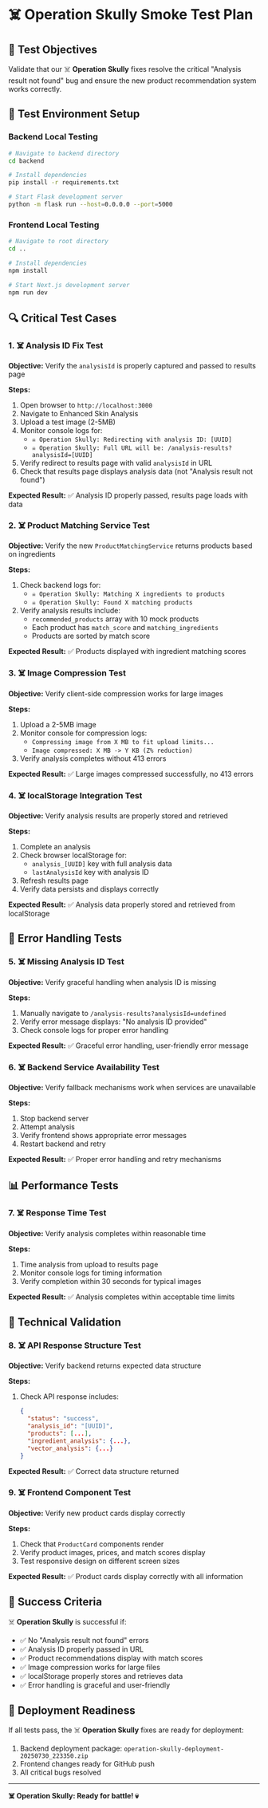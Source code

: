 # ☠️ Operation Skully Smoke Test Plan

## 🎯 **Test Objectives**
Validate that our ☠️ **Operation Skully** fixes resolve the critical "Analysis result not found" bug and ensure the new product recommendation system works correctly.

## 🧪 **Test Environment Setup**

### Backend Local Testing
```bash
# Navigate to backend directory
cd backend

# Install dependencies
pip install -r requirements.txt

# Start Flask development server
python -m flask run --host=0.0.0.0 --port=5000
```

### Frontend Local Testing
```bash
# Navigate to root directory
cd ..

# Install dependencies
npm install

# Start Next.js development server
npm run dev
```

## 🔍 **Critical Test Cases**

### 1. ☠️ **Analysis ID Fix Test**
**Objective:** Verify the `analysisId` is properly captured and passed to results page

**Steps:**
1. Open browser to `http://localhost:3000`
2. Navigate to Enhanced Skin Analysis
3. Upload a test image (2-5MB)
4. Monitor console logs for:
   - `☠️ Operation Skully: Redirecting with analysis ID: [UUID]`
   - `☠️ Operation Skully: Full URL will be: /analysis-results?analysisId=[UUID]`
5. Verify redirect to results page with valid `analysisId` in URL
6. Check that results page displays analysis data (not "Analysis result not found")

**Expected Result:** ✅ Analysis ID properly passed, results page loads with data

### 2. ☠️ **Product Matching Service Test**
**Objective:** Verify the new `ProductMatchingService` returns products based on ingredients

**Steps:**
1. Check backend logs for:
   - `☠️ Operation Skully: Matching X ingredients to products`
   - `☠️ Operation Skully: Found X matching products`
2. Verify analysis results include:
   - `recommended_products` array with 10 mock products
   - Each product has `match_score` and `matching_ingredients`
   - Products are sorted by match score

**Expected Result:** ✅ Products displayed with ingredient matching scores

### 3. ☠️ **Image Compression Test**
**Objective:** Verify client-side compression works for large images

**Steps:**
1. Upload a 2-5MB image
2. Monitor console for compression logs:
   - `Compressing image from X MB to fit upload limits...`
   - `Image compressed: X MB -> Y KB (Z% reduction)`
3. Verify analysis completes without 413 errors

**Expected Result:** ✅ Large images compressed successfully, no 413 errors

### 4. ☠️ **localStorage Integration Test**
**Objective:** Verify analysis results are properly stored and retrieved

**Steps:**
1. Complete an analysis
2. Check browser localStorage for:
   - `analysis_[UUID]` key with full analysis data
   - `lastAnalysisId` key with analysis ID
3. Refresh results page
4. Verify data persists and displays correctly

**Expected Result:** ✅ Analysis data properly stored and retrieved from localStorage

## 🚨 **Error Handling Tests**

### 5. ☠️ **Missing Analysis ID Test**
**Objective:** Verify graceful handling when analysis ID is missing

**Steps:**
1. Manually navigate to `/analysis-results?analysisId=undefined`
2. Verify error message displays: "No analysis ID provided"
3. Check console logs for proper error handling

**Expected Result:** ✅ Graceful error handling, user-friendly error message

### 6. ☠️ **Backend Service Availability Test**
**Objective:** Verify fallback mechanisms work when services are unavailable

**Steps:**
1. Stop backend server
2. Attempt analysis
3. Verify frontend shows appropriate error messages
4. Restart backend and retry

**Expected Result:** ✅ Proper error handling and retry mechanisms

## 📊 **Performance Tests**

### 7. ☠️ **Response Time Test**
**Objective:** Verify analysis completes within reasonable time

**Steps:**
1. Time analysis from upload to results page
2. Monitor console logs for timing information
3. Verify completion within 30 seconds for typical images

**Expected Result:** ✅ Analysis completes within acceptable time limits

## 🔧 **Technical Validation**

### 8. ☠️ **API Response Structure Test**
**Objective:** Verify backend returns expected data structure

**Steps:**
1. Check API response includes:
   ```json
   {
     "status": "success",
     "analysis_id": "[UUID]",
     "products": [...],
     "ingredient_analysis": {...},
     "vector_analysis": {...}
   }
   ```

**Expected Result:** ✅ Correct data structure returned

### 9. ☠️ **Frontend Component Test**
**Objective:** Verify new product cards display correctly

**Steps:**
1. Check that `ProductCard` components render
2. Verify product images, prices, and match scores display
3. Test responsive design on different screen sizes

**Expected Result:** ✅ Product cards display correctly with all information

## 🎯 **Success Criteria**

☠️ **Operation Skully** is successful if:
- ✅ No "Analysis result not found" errors
- ✅ Analysis ID properly passed in URL
- ✅ Product recommendations display with match scores
- ✅ Image compression works for large files
- ✅ localStorage properly stores and retrieves data
- ✅ Error handling is graceful and user-friendly

## 🚀 **Deployment Readiness**

If all tests pass, the ☠️ **Operation Skully** fixes are ready for deployment:
1. Backend deployment package: `operation-skully-deployment-20250730_223350.zip`
2. Frontend changes ready for GitHub push
3. All critical bugs resolved

---

**☠️ Operation Skully: Ready for battle! 💀** 
